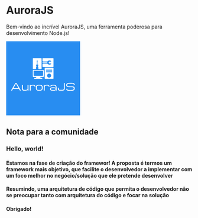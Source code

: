 # AuroraJS

Bem-vindo ao incrível AuroraJS, uma ferramenta poderosa para desenvolvimento Node.js!

![Logo](logo.png)

## Nota para a comunidade

### Hello, world!


#### Estamos na fase de criação do framewor! A proposta é termos um framework mais objetivo, que facilite o desenvolvedor a implementar com um foco melhor no negócio/solução que ele pretende desenvolver
#### Resumindo, uma arquitetura de código que permita o desenvolvedor não se preocupar tanto com arquitetura do código e focar na solução

#### Obrigado!



